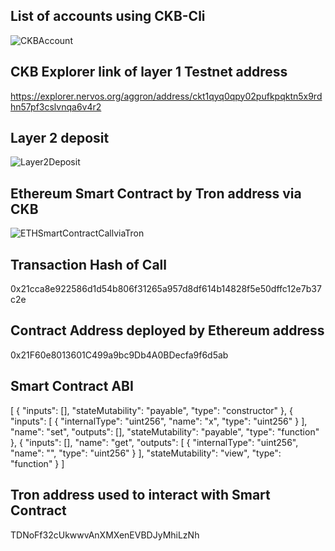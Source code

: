 ## List of accounts using CKB-Cli ##
![CKBAccount](https://user-images.githubusercontent.com/90083750/132086543-c76132a6-c9b0-4b70-9ae1-0546f143588f.png)

## CKB Explorer link of layer 1 Testnet address ##

https://explorer.nervos.org/aggron/address/ckt1qyq0qpy02pufkpqktn5x9rdhn57pf3cslvnqa6v4r2

## Layer 2 deposit ##
![Layer2Deposit](https://user-images.githubusercontent.com/90083750/132086551-18d66e72-f8b0-4eb9-a1e6-501ea6c0c007.png)

## Ethereum Smart Contract by Tron address via CKB ##
![ETHSmartContractCallviaTron](https://user-images.githubusercontent.com/90083750/132086555-9187eb53-c762-4605-8ff5-63f1e7abc1fc.png)

## Transaction Hash of Call ##

0x21cca8e922586d1d54b806f31265a957d8df614b14828f5e50dffc12e7b37c2e

## Contract Address deployed by Ethereum address ##

0x21F60e8013601C499a9bc9Db4A0BDecfa9f6d5ab

## Smart Contract ABI ##

[
    {
      "inputs": [],
      "stateMutability": "payable",
      "type": "constructor"
    },
    {
      "inputs": [
        {
          "internalType": "uint256",
          "name": "x",
          "type": "uint256"
        }
      ],
      "name": "set",
      "outputs": [],
      "stateMutability": "payable",
      "type": "function"
    },
    {
      "inputs": [],
      "name": "get",
      "outputs": [
        {
          "internalType": "uint256",
          "name": "",
          "type": "uint256"
        }
      ],
      "stateMutability": "view",
      "type": "function"
    }
]

## Tron address used to interact with Smart Contract ##

TDNoFf32cUkwwvAnXMXenEVBDJyMhiLzNh
